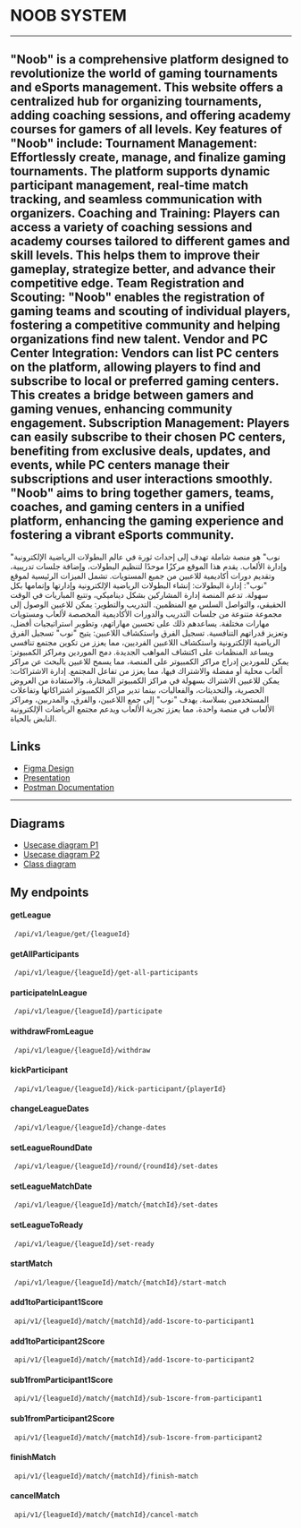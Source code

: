 
# NOOB SYSTEM

---
"Noob" is a comprehensive platform designed to revolutionize the world of gaming tournaments and eSports management. This website offers a centralized hub for organizing tournaments, adding coaching sessions, and offering academy courses for gamers of all levels.
Key features of "Noob" include:
Tournament Management: Effortlessly create, manage, and finalize gaming tournaments. The platform supports dynamic participant management, real-time match tracking, and seamless communication with organizers.
Coaching and Training: Players can access a variety of coaching sessions and academy courses tailored to different games and skill levels. This helps them to improve their gameplay, strategize better, and advance their competitive edge.
Team Registration and Scouting: "Noob" enables the registration of gaming teams and scouting of individual players, fostering a competitive community and helping organizations find new talent.
Vendor and PC Center Integration: Vendors can list PC centers on the platform, allowing players to find and subscribe to local or preferred gaming centers. This creates a bridge between gamers and gaming venues, enhancing community engagement.
Subscription Management: Players can easily subscribe to their chosen PC centers, benefiting from exclusive deals, updates, and events, while PC centers manage their subscriptions and user interactions smoothly.
"Noob" aims to bring together gamers, teams, coaches, and gaming centers in a unified platform, enhancing the gaming experience and fostering a vibrant eSports community.
---

"نوب" هو منصة شاملة تهدف إلى إحداث ثورة في عالم البطولات الرياضية الإلكترونية وإدارة الألعاب. يقدم هذا الموقع مركزًا موحدًا لتنظيم البطولات، وإضافة جلسات تدريبية، وتقديم دورات أكاديمية للاعبين من جميع المستويات.
تشمل الميزات الرئيسية لموقع "نوب":
إدارة البطولات: إنشاء البطولات الرياضية الإلكترونية وإدارتها وإتمامها بكل سهولة. تدعم المنصة إدارة المشاركين بشكل ديناميكي، وتتبع المباريات في الوقت الحقيقي، والتواصل السلس مع المنظمين.
التدريب والتطوير: يمكن للاعبين الوصول إلى مجموعة متنوعة من جلسات التدريب والدورات الأكاديمية المخصصة لألعاب ومستويات مهارات مختلفة. يساعدهم ذلك على تحسين مهاراتهم، وتطوير استراتيجيات أفضل، وتعزيز قدراتهم التنافسية.
تسجيل الفرق واستكشاف اللاعبين: يتيح "نوب" تسجيل الفرق الرياضية الإلكترونية واستكشاف اللاعبين الفرديين، مما يعزز من تكوين مجتمع تنافسي ويساعد المنظمات على اكتشاف المواهب الجديدة.
دمج الموردين ومراكز الكمبيوتر: يمكن للموردين إدراج مراكز الكمبيوتر على المنصة، مما يسمح للاعبين بالبحث عن مراكز ألعاب محلية أو مفضلة والاشتراك فيها، مما يعزز من تفاعل المجتمع.
إدارة الاشتراكات: يمكن للاعبين الاشتراك بسهولة في مراكز الكمبيوتر المختارة، والاستفادة من العروض الحصرية، والتحديثات، والفعاليات، بينما تدير مراكز الكمبيوتر اشتراكاتها وتفاعلات المستخدمين بسلاسة.
يهدف "نوب" إلى جمع اللاعبين، والفرق، والمدربين، ومراكز الألعاب في منصة واحدة، مما يعزز تجربة الألعاب ويدعم مجتمع الرياضات الإلكترونية النابض بالحياة.



## Links

- [Figma Design](https://www.figma.com/design/uGFtV8Jcs5FD52LDU8ESxv/Untitled?node-id=0-1&t=V7eJ7Z3AifS0XrJO-1)
- [Presentation](https://www.canva.com/design/DAGQ_9lAwuU/uPJlkOj0XV8sx3AN4qdTiA/edit?utm_content=DAGQ_9lAwuU&utm_campaign=designshare&utm_medium=link2&utm_source=sharebutton)
- [Postman Documentation](https://documenter.getpostman.com/view/30968689/2sAXqqdNjT)

---

## Diagrams
- [Usecase diagram P1](https://lucid.app/lucidchart/56ca0f5c-4eb7-4e79-b0f6-14d190e348cf/edit?view_items=cnq~SSIeWqfB&invitationId=inv_1829aead-4e3d-4d87-a7c0-3da38e9f117b)
- [Usecase diagram P2](https://lucid.app/lucidchart/e5455375-88e3-4ebc-93fe-774c0053ca63/edit?beaconFlowId=8798B8329F0DF94E&invitationId=inv_7373ffb9-81f0-4ab2-ac23-4628433424ca&page=0_0#)
- [Class diagram](https://drive.google.com/file/d/1bruFimOwVR5KivpLjTzH2Wah70n8tbzL/view)


## My endpoints

#### getLeague

```http
 /api/v1/league/get/{leagueId}
```

#### getAllParticipants

```http
 /api/v1/league/{leagueId}/get-all-participants
```

#### participateInLeague

```http
 /api/v1/league/{leagueId}/participate
```

#### withdrawFromLeague

```http
 /api/v1/league/{leagueId}/withdraw
```

#### kickParticipant

```http
 /api/v1/league/{leagueId}/kick-participant/{playerId}
```

#### changeLeagueDates

```http
 /api/v1/league/{leagueId}/change-dates
```
#### setLeagueRoundDate

```http
 /api/v1/league/{leagueId}/round/{roundId}/set-dates
```

#### setLeagueMatchDate

```http
 /api/v1/league/{leagueId}/match/{matchId}/set-dates
```
#### setLeagueToReady

```http
 /api/v1/league/{leagueId}/set-ready
```

#### startMatch

```http
 /api/v1/league/{leagueId}/match/{matchId}/start-match
```

#### add1toParticipant1Score

```http
 api/v1/{leagueId}/match/{matchId}/add-1score-to-participant1
```

#### add1toParticipant2Score

```http
 api/v1/{leagueId}/match/{matchId}/add-1score-to-participant2
```

#### sub1fromParticipant1Score

```http
 api/v1/{leagueId}/match/{matchId}/sub-1score-from-participant1
```

#### sub1fromParticipant2Score

```http
 api/v1/{leagueId}/match/{matchId}/sub-1score-from-participant2
```

#### finishMatch

```http
 api/v1/{leagueId}/match/{matchId}/finish-match
```

#### cancelMatch

```http
 api/v1/{leagueId}/match/{matchId}/cancel-match
```

